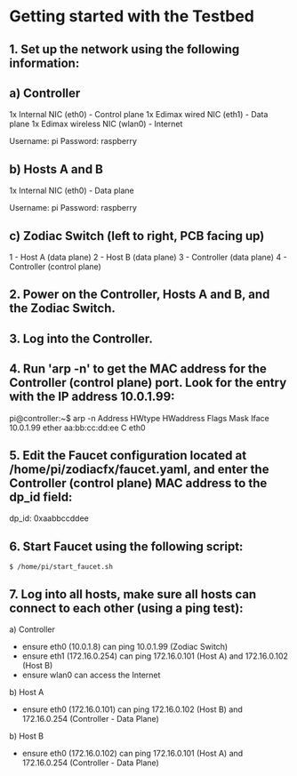# Getting started with the Testbed

## 1. Set up the network using the following information:

a) Controller
------------------
1x Internal NIC (eth0) - Control plane
1x Edimax wired NIC (eth1) - Data plane
1x Edimax wireless NIC (wlan0) - Internet

Username: pi
Password: raspberry

b) Hosts A and B
----------------------
1x Internal NIC (eth0) - Data plane

Username: pi
Password: raspberry

c) Zodiac Switch (left to right, PCB facing up)
--------------------------------------------------------------------------
1 - Host A (data plane)
2 - Host B (data plane)
3 - Controller (data plane)
4 - Controller (control plane)

## 2. Power on the Controller, Hosts A and B, and the Zodiac Switch.

## 3. Log into the Controller.

## 4. Run 'arp -n' to get the MAC address for the Controller (control plane) port. Look for the entry with the IP address 10.0.1.99:

pi@controller:~$ arp -n
Address                  HWtype  HWaddress           Flags Mask            Iface
10.0.1.99                 ether       aa:bb:cc:dd:ee    C                                  eth0

## 5. Edit the Faucet configuration located at /home/pi/zodiacfx/faucet.yaml, and enter the Controller (control plane) MAC address to the dp_id field:

  dp_id: 0xaabbccddee

## 6. Start Faucet using the following script:

    $ /home/pi/start_faucet.sh


## 7. Log into all hosts, make sure all hosts can connect to each other (using a ping test):

a) Controller
  - ensure eth0 (10.0.1.8) can ping 10.0.1.99 (Zodiac Switch)
  - ensure eth1 (172.16.0.254) can ping 172.16.0.101 (Host A) and 172.16.0.102 (Host B)
  - ensure wlan0 can access the Internet

b) Host A
  - ensure eth0 (172.16.0.101) can ping 172.16.0.102 (Host B) and 172.16.0.254 (Controller - Data Plane)

b) Host B
  - ensure eth0 (172.16.0.102) can ping 172.16.0.101 (Host A) and 172.16.0.254 (Controller - Data Plane)
  
  
